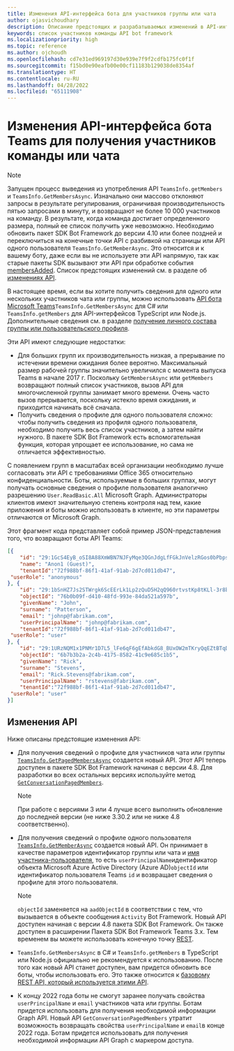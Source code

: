 ```yaml
---
title: Изменения API-интерфейса бота для участников группы или чата
author: ojasvichoudhary
description: Описание предстоящих и разрабатываемых изменений в API-интерфейсах ботов, используемых для извлечения участников команд и чатов.
keywords: список участников команды API bot framework
ms.localizationpriority: high
ms.topic: reference
ms.author: ojchoudh
ms.openlocfilehash: cd7e31ed969197d30e939e7f9f2cdfb175fc0f1f
ms.sourcegitcommit: f15bd0e90eafb00e00cf11183b129038de8354af
ms.translationtype: HT
ms.contentlocale: ru-RU
ms.lasthandoff: 04/28/2022
ms.locfileid: "65111908"
---
```

# <a name="teams-bot-api-changes-to-fetch-team-or-chat-members"></a>Изменения API-интерфейса бота Teams для получения участников команды или чата

>[!NOTE]
> Запущен процесс выведения из употребления API `TeamsInfo.getMembers` и `TeamsInfo.GetMembersAsync`. Изначально они массово отклоняют запросы в результате регулирования, ограничивая производительность пятью запросами в минуту, и возвращают не более 10 000 участников на команду. В результате, когда команда достигает определенного размера, полный ее список получить уже невозможно.
> Необходимо обновить пакет SDK Bot Framework до версии 4.10 или более поздней и переключиться на конечные точки API с разбивкой на страницы или API одного пользователя `TeamsInfo.GetMemberAsync`. Это относится и к вашему боту, даже если вы не используете эти API напрямую, так как старые пакеты SDK вызывают эти API при обработке события [membersAdded](../bots/how-to/conversations/subscribe-to-conversation-events.md#team-members-added). Список предстоящих изменений см. в разделе об [изменениях API](team-chat-member-api-changes.md#api-changes).

В настоящее время, если вы хотите получить сведения для одного или нескольких участников чата или группы, можно использовать [API бота Microsoft Teams](/microsoftteams/platform/bots/how-to/get-teams-context?tabs=dotnet#fetch-the-roster-or-user-profile)`TeamsInfo.GetMembersAsync` для C# или `TeamsInfo.getMembers` для API-интерфейсов TypeScript или Node.js. Дополнительные сведения см. в разделе [получение личного состава группы или пользовательского профиля](../bots/how-to/get-teams-context.md#fetch-the-roster-or-user-profile).

Эти API имеют следующие недостатки:

* Для больших групп их производительность низкая, а прерывание по истечении времени ожидания более вероятно. Максимальный размер рабочей группы значительно увеличился с момента выпуска Teams в начале 2017 г. Поскольку `GetMembersAsync` или `getMembers` возвращают полный список участников, вызов API для многочисленной группы занимает много времени. Очень часто вызов прерывается, поскольку истекло время ожидания, и приходится начинать всё сначала.
* Получить сведения о профиле для одного пользователя сложно: чтобы получить сведения из профиля одного пользователя, необходимо получить весь список участников, а затем найти нужного. В пакете SDK Bot Framework есть вспомогательная функция, которая упрощает ее использование, но сама не отличается эффективностью.

С появлением групп в масштабах всей организации необходимо лучше согласовать эти API с требованиями Office 365 относительно конфиденциальности. Боты, используемые в больших группах, могут получать основные сведения о профиле пользователя аналогично разрешению `User.ReadBasic.All` Microsoft Graph. Администраторы клиентов имеют значительную степень контроля над тем, какие приложения и боты можно использовать в клиенте, но эти параметры отличаются от Microsoft Graph.

Этот фрагмент кода представляет собой пример JSON-представления того, что возвращают боты API Teams:

```json
[{
    "id": "29:1GcS4EyB_oSI8A88XmWBN7NJFyMqe3QGnJdgLfFGkJnVelzRGos0bPbpsfJjcbAD22bmKc4GMbrY2g4JDrrA8vM06X1-cHHle4zOE6U4ttcc",
    "name": "Anon1 (Guest)",
    "tenantId":"72f988bf-86f1-41af-91ab-2d7cd011db47",
 "userRole": "anonymous"
}, {
    "id": "29:1bSnHZ7Js2STWrgk6ScEErLk1Lp2zQuD5H2qQ960rtvstKp8tKLl-3r8b6DoW0QxZimuTxk_kupZ1DBMpvIQQUAZL-PNj0EORDvRZXy8kvWk",
    "objectId": "76b0b09f-d410-48fd-993e-84da521a597b",
    "givenName": "John",
    "surname": "Patterson",
    "email": "johnp@fabrikam.com",
    "userPrincipalName": "johnp@fabrikam.com",
    "tenantId":"72f988bf-86f1-41af-91ab-2d7cd011db47",
 "userRole": "user"
}, {
    "id": "29:1URzNQM1x1PNMr1D7L5_lFe6qF6gEfAbkdG8_BUxOW2mTKryQqEZtBTqDt10-MghkzjYDuUj4KG6nvg5lFAyjOLiGJ4jzhb99WrnI7XKriCs",
    "objectId": "6b7b3b2a-2c4b-4175-8582-41c9e685c1b5",
    "givenName": "Rick",
    "surname": "Stevens",
    "email": "Rick.Stevens@fabrikam.com",
    "userPrincipalName": "rstevens@fabrikam.com",
    "tenantId":"72f988bf-86f1-41af-91ab-2d7cd011db47",
 "userRole": "user"
}]
```

## <a name="api-changes"></a>Изменения API

Ниже описаны предстоящие изменения API:

* Для получения сведений о профиле для участников чата или группы [`TeamsInfo.GetPagedMembersAsync`](/microsoftteams/platform/bots/how-to/get-teams-context?tabs=dotnet#fetch-the-roster-or-user-profile) создается новый API. Этот API теперь доступен в пакете SDK Bot Framework начиная с версии 4.8. Для разработки во всех остальных версиях используйте метод [`GetConversationPagedMembers`](/dotnet/api/microsoft.bot.connector.conversationsextensions.getconversationpagedmembersasync?view=botbuilder-dotnet-stable&preserve-view=true).

    > [!NOTE]
    > При работе с версиями 3 или 4 лучше всего выполнить обновление до последней версии (не ниже 3.30.2 или не ниже 4.8 соответственно).

* Для получения сведений о профиле одного пользователя [`TeamsInfo.GetMemberAsync`](/microsoftteams/platform/bots/how-to/get-teams-context?tabs=dotnet#get-single-member-details) создается новый API. Он принимает в качестве параметров идентификатор группы или чата и [имя участника-пользователя](/windows/win32/ad/naming-properties#userprincipalname), то есть `userPrincipalName`идентификатор объекта Microsoft Azure Active Directory (Azure AD)`objectId` или идентификатор пользователя Teams `id` и возвращает сведения о профиле для этого пользователя.

    > [!NOTE]
    > `objectId` заменяется на `aadObjectId` в соответствии с тем, что вызывается в объекте сообщения `Activity` Bot Framework. Новый API доступен начиная с версии 4.8 пакета SDK Bot Framework. Он также доступен в расширении Пакета SDK Bot Framework Teams 3.x. Тем временем вы можете использовать конечную точку [REST](/microsoftteams/platform/bots/how-to/get-teams-context?tabs=json#get-single-member-details).

* `TeamsInfo.GetMembersAsync` в C# и `TeamsInfo.getMembers` в TypeScript или Node.js официально не рекомендуется к использованию. После того как новый API станет доступен, вам придется обновить все боты, чтобы использовать его. Это также относится к [базовому REST API, который используется этими API](/microsoftteams/platform/bots/how-to/get-teams-context?tabs=json#tabpanel_CeZOj-G++Q_json).
* К концу 2022 года боты не смогут заранее получать свойства `userPrincipalName` и `email` участников чата или группы. Ботам придется использовать для получения необходимой информации Graph API. Новый API `GetConversationPagedMembers` утратит возможность возвращать свойства `userPrincipalName` и `email`в конце 2022 года. Ботам придется использовать для получения необходимой информации API Graph с маркером доступа. 
